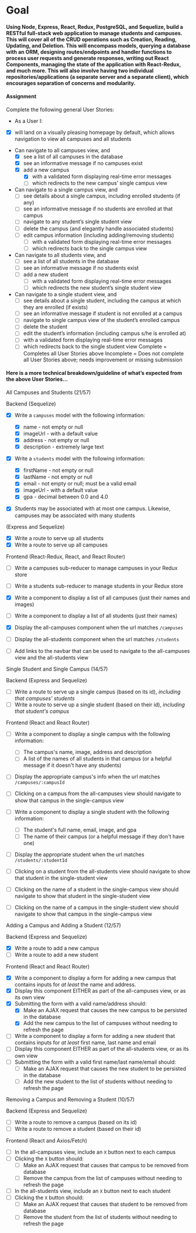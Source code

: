 # Goal
#### Using Node, Express, React, Redux, PostgreSQL, and Sequelize, build a RESTful full-stack web application to manage students and campuses. This will cover all of the CRUD operations such as Creation, Reading, Updating, and Deletion. This will encompass models, querying a database with an ORM, designing routes/endpoints and handler functions to process user requests and generate responses, writing out React Components, managing the state of the application with React-Redux, and much more. This will also involve having two individual repositories/applications (a separate server and a separate client), which encourages separation of concerns and modularity. 
#### Assignment
Complete the following general User Stories:
- As a User I:
- [x] will land on a visually pleasing homepage by default, which allows navigation to view all campuses and all students
- Can navigate to all campuses view, and
  - [x] see a list of all campuses in the database
  - [x] see an informative message if no campuses exist
  - [x] add a new campus
    - [x] with a validated form displaying real-time error messages
    - [ ] which redirects to the new campus’ single campus view
- Can navigate to a single campus view, and
  - [ ] see details about a single campus, including enrolled students (if any)
  - [ ] see an informative message if no students are enrolled at that campus
  - [ ] navigate to any student’s single student view 
  - [ ] delete the campus (and elegantly handle associated students)
  - [ ] edit campus information (including adding/removing students)
    - [ ] with a validated form displaying real-time error messages
    - [ ] which redirects back to the single campus view
- Can navigate to all students view, and
  - [ ] see a list of all students in the database
  - [ ] see an informative message if no students exist
  - [ ] add a new student
    - [ ] with a validated form displaying real-time error messages
    - [ ] which redirects the new student’s single student view
- Can navigate to a single student view, and
  - [ ] see details about a single student, including the campus at which they are enrolled (if exists)
  - [ ] see an informative message if student is not enrolled at a campus
  - [ ] navigate to single campus view of the student’s enrolled campus
  - [ ] delete the student
  - [ ] edit the student’s information (including campus s/he is enrolled at)
  - [ ] with a validated form displaying real-time error messages
  - [ ] which redirects back to the single student view
Complete = Completes all User Stories above
Incomplete = Does not complete all User Stories above; needs improvement or missing submission
#### Here is a more technical breakdown/guideline of what’s expected from the above User Stories...

All Campuses and Students (21/57)

Backend (Sequelize)
- [x] Write a `campuses` model with the following information:
  - [x] name - not empty or null
  - [x] imageUrl - with a default value
  - [x] address - not empty or null
  - [x] description - extremely large text

- [x] Write a `students` model with the following information:
  - [x] firstName - not empty or null
  - [x] lastName - not empty or null
  - [x] email - not empty or null; must be a valid email
  - [x] imageUrl - with a default value
  - [x] gpa - decimal between 0.0 and 4.0

- [x] Students may be associated with at most one campus. Likewise, campuses may be associated with many students


(Express and Sequelize)
- [x] Write a route to serve up all students
- [x] Write a route to serve up all campuses

Frontend (React-Redux, React, and React Router)
- [ ] Write a campuses sub-reducer to manage campuses in your Redux store
- [ ] Write a students sub-reducer to manage students in your Redux store

- [x] Write a component to display a list of all campuses (just their names and images)
- [ ] Write a component to display a list of all students (just their names)
- [x] Display the all-campuses component when the url matches `/campuses`
- [ ] Display the all-students component when the url matches `/students`
- [ ] Add links to the navbar that can be used to navigate to the all-campuses view and the all-students view

Single Student and Single Campus (14/57)

Backend (Express and Sequelize)
- [ ] Write a route to serve up a single campus (based on its id), _including that campuses' students_
- [ ] Write a route to serve up a single student (based on their id), _including that student's campus_

Frontend (React and React Router)
- [ ] Write a component to display a single campus with the following information:
  - [ ] The campus's name, image, address and description
  - [ ] A list of the names of all students in that campus (or a helpful message if it doesn't have any students)
- [ ] Display the appropriate campus's info when the url matches `/campuses/:campusId`
- [ ] Clicking on a campus from the all-campuses view should navigate to show that campus in the single-campus view

- [ ] Write a component to display a single student with the following information:
  - [ ] The student's full name, email, image, and gpa
  - [ ] The name of their campus (or a helpful message if they don't have one)
- [ ] Display the appropriate student when the url matches `/students/:studentId`
- [ ] Clicking on a student from the all-students view should navigate to show that student in the single-student view

- [ ] Clicking on the name of a student in the single-campus view should navigate to show that student in the single-student view
- [ ] Clicking on the name of a campus in the single-student view should navigate to show that campus in the single-campus view

Adding a Campus and Adding a Student (12/57)

Backend (Express and Sequelize)
- [x] Write a route to add a new campus
- [ ] Write a route to add a new student

Frontend (React and React Router)
- [x] Write a component to display a form for adding a new campus that contains inputs for _at least_ the name and address.
- [x] Display this component EITHER as part of the all-campuses view, or as its own view
- [x] Submitting the form with a valid name/address should:
  - [x] Make an AJAX request that causes the new campus to be persisted in the database
  - [x] Add the new campus to the list of campuses without needing to refresh the page

- [ ] Write a component to display a form for adding a new student that contains inputs for _at least_ first name, last name and email
- [ ] Display this component EITHER as part of the all-students view, or as its own view
- [ ] Submitting the form with a valid first name/last name/email should:
  - [ ] Make an AJAX request that causes the new student to be persisted in the database
  - [ ] Add the new student to the list of students without needing to refresh the page

Removing a Campus and Removing a Student (10/57)

Backend (Express and Sequelize)
- [ ] Write a route to remove a campus (based on its id)
- [ ] Write a route to remove a student (based on their id)

Frontend (React and Axios/Fetch)
- [ ] In the all-campuses view, include an `X` button next to each campus
- [ ] Clicking the `X` button should:
  - [ ] Make an AJAX request that causes that campus to be removed from database
  - [ ] Remove the campus from the list of campuses without needing to refresh the page

- [ ] In the all-students view, include an `X` button next to each student
- [ ] Clicking the `X` button should:
  - [ ] Make an AJAX request that causes that student to be removed from database
  - [ ] Remove the student from the list of students without needing to refresh the page
